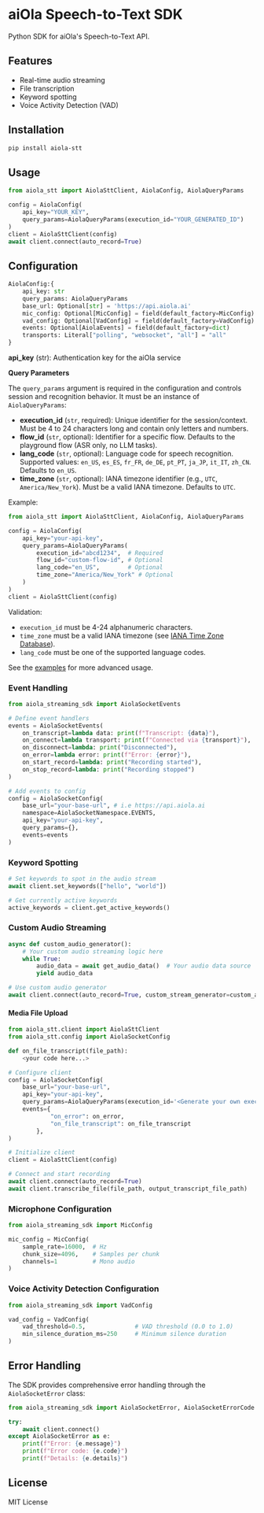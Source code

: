 # aiOla Speech-to-Text SDK

Python SDK for aiOla's Speech-to-Text API.

## Features

- Real-time audio streaming
- File transcription
- Keyword spotting
- Voice Activity Detection (VAD)

## Installation

```bash
pip install aiola-stt
```

## Usage

```python
from aiola_stt import AiolaSttClient, AiolaConfig, AiolaQueryParams

config = AiolaConfig(
    api_key="YOUR_KEY",
    query_params=AiolaQueryParams(execution_id="YOUR_GENERATED_ID")
)
client = AiolaSttClient(config)
await client.connect(auto_record=True)
```

## Configuration

``` python
AiolaConfig:{
    api_key: str
    query_params: AiolaQueryParams
    base_url: Optional[str] = 'https://api.aiola.ai'
    mic_config: Optional[MicConfig] = field(default_factory=MicConfig)
    vad_config: Optional[VadConfig] = field(default_factory=VadConfig)
    events: Optional[AiolaEvents] = field(default_factory=dict)
    transports: Literal["polling", "websocket", "all"] = "all" 
}
```

**api_key** (str): Authentication key for the aiOla service

**Query Parameters**

The `query_params` argument is required in the configuration and controls session and recognition behavior. It must be an instance of `AiolaQueryParams`:

- **execution_id** (`str`, required): Unique identifier for the session/context. Must be 4 to 24 characters long and contain only letters and numbers.
- **flow_id** (`str`, optional): Identifier for a specific flow. Defaults to the playground flow (ASR only, no LLM tasks).
- **lang_code** (`str`, optional): Language code for speech recognition. Supported values: `en_US`, `es_ES`, `fr_FR`, `de_DE`, `pt_PT`, `ja_JP`, `it_IT`, `zh_CN`. Defaults to `en_US`.
- **time_zone** (`str`, optional): IANA timezone identifier (e.g., `UTC`, `America/New_York`). Must be a valid IANA timezone. Defaults to `UTC`.

Example:

```python
from aiola_stt import AiolaSttClient, AiolaConfig, AiolaQueryParams

config = AiolaConfig(
    api_key="your-api-key",
    query_params=AiolaQueryParams(
        execution_id="abcd1234",  # Required
        flow_id="custom-flow-id", # Optional
        lang_code="en_US",        # Optional
        time_zone="America/New_York" # Optional
    )
)
client = AiolaSttClient(config)
```

Validation:

- `execution_id` must be 4-24 alphanumeric characters.
- `time_zone` must be a valid IANA timezone (see [IANA Time Zone Database](https://www.iana.org/time-zones)).
- `lang_code` must be one of the supported language codes.

See the [examples](../../examples/stt/) for more advanced usage.

### Event Handling

```python
from aiola_streaming_sdk import AiolaSocketEvents

# Define event handlers
events = AiolaSocketEvents(
    on_transcript=lambda data: print(f"Transcript: {data}"),
    on_connect=lambda transport: print(f"Connected via {transport}"),
    on_disconnect=lambda: print("Disconnected"),
    on_error=lambda error: print(f"Error: {error}"),
    on_start_record=lambda: print("Recording started"),
    on_stop_record=lambda: print("Recording stopped")
)

# Add events to config
config = AiolaSocketConfig(
    base_url="your-base-url", # i.e https://api.aiola.ai
    namespace=AiolaSocketNamespace.EVENTS,
    api_key="your-api-key",
    query_params={},
    events=events
)
```

### Keyword Spotting

```python
# Set keywords to spot in the audio stream
await client.set_keywords(["hello", "world"])

# Get currently active keywords
active_keywords = client.get_active_keywords()
```

### Custom Audio Streaming

```python
async def custom_audio_generator():
    # Your custom audio streaming logic here
    while True:
        audio_data = await get_audio_data()  # Your audio data source
        yield audio_data

# Use custom audio generator
await client.connect(auto_record=True, custom_stream_generator=custom_audio_generator())
```
#### Media File Upload
```python
from aiola_stt.client import AiolaSttClient
from aiola_stt.config import AiolaSocketConfig

def on_file_transcript(file_path):
    <your code here...>

# Configure client
config = AiolaSocketConfig(
    base_url="your-base-url",
    api_key="your-api-key",
    query_params=AiolaQueryParams(execution_id='<Generate your own execution id>'), # Required field, 4 to 24 characters long and contains only letters and numbers
    events={
            "on_error": on_error,
            "on_file_transcript": on_file_transcript
        },
)

# Initialize client
client = AiolaSttClient(config)

# Connect and start recording
await client.connect(auto_record=True)
await client.transcribe_file(file_path, output_transcript_file_path)

```

### Microphone Configuration

```python
from aiola_streaming_sdk import MicConfig

mic_config = MicConfig(
    sample_rate=16000,  # Hz
    chunk_size=4096,    # Samples per chunk
    channels=1          # Mono audio
)
```

### Voice Activity Detection Configuration

```python
from aiola_streaming_sdk import VadConfig

vad_config = VadConfig(
    vad_threshold=0.5,              # VAD threshold (0.0 to 1.0)
    min_silence_duration_ms=250     # Minimum silence duration
)
```

## Error Handling

The SDK provides comprehensive error handling through the `AiolaSocketError` class:

```python
from aiola_streaming_sdk import AiolaSocketError, AiolaSocketErrorCode

try:
    await client.connect()
except AiolaSocketError as e:
    print(f"Error: {e.message}")
    print(f"Error code: {e.code}")
    print(f"Details: {e.details}")
```

## License

MIT License